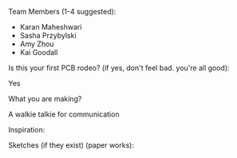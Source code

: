 Team Members (1-4 suggested):
- Karan Maheshwari
- Sasha Przybylski
- Amy Zhou
- Kai Goodall

Is this your first PCB rodeo? (if yes, don't feel bad. you're all good):

Yes

What you are making?

A walkie talkie for communication

Inspiration:

Sketches (if they exist) (paper works):

